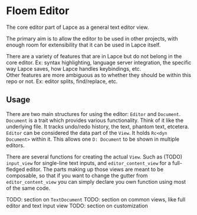 # Floem Editor

The core editor part of Lapce as a general text editor view.

The primary aim is to allow the editor to be used in other projects, with enough room for extensibility that it can be used in Lapce itself.  
  
There are a variety of features that are in Lapce but do not belong in the core editor. Ex: syntax highlighting, language server integration, the specific way Lapce saves, how Lapce handles keybindings, etc.  
Other features are more ambiguous as to whether they should be within this repo or not. Ex: editor splits, find/replace, etc.  
  
## Usage

There are two main structures for using the editor: `Editor` and `Document`.  
`Document` is a trait which provides various functionality. Think of it like the underlying file. It tracks undo/redo history, the text, phantom text, etcetera.  
`Editor` can be considered the data part of the `View`. It holds `Rc<dyn Document>` within it. This allows one `D: Document` to be shown in multiple editors.  
  
There are several functions for creating the actual `View`. Such as (TODO) `input_view` for single-line text inputs, and `editor_content_view` for a full-fledged editor. The parts making up those views are meant to be composable, so that if you want to change the gutter from `editor_content_view` you can simply declare you own function using most of the same code.

TODO: section on `TextDocument`
TODO: section on common views, like full editor and text input view
TODO: section on customization